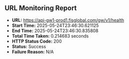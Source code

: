 ## URL Monitoring Report

- **URL:** https://api-gw1-prod1.fisglobal.com/gw/v1/health
- **Start Time:** 2025-05-24T23:46:30.621125
- **End Time:** 2025-05-24T23:46:30.835808
- **Total Time Taken:** 0.214683 seconds
- **HTTP Status Code:** 200
- **Status:** Success
- **Failure Reason:** N/A

